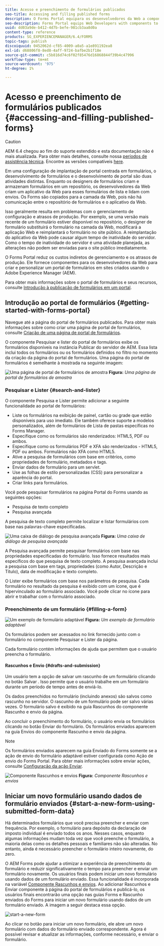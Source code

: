 ```yaml
---
title: Acesso e preenchimento de formulários publicados
seo-title: Accessing and filling published forms
description: O Forms Portal equipara os desenvolvedores da Web a componentes para criar e personalizar um portal de formulários em sites criados usando o Adobe Experience Manager (AEM).
seo-description: Forms Portal equips Web Developers with components to create and customize a forms portal on websites authored using Adobe Experience Manager (AEM).
uuid: dd03a9de-b412-4d7b-befe-981cb3aa8d0a
content-type: reference
products: SG_EXPERIENCEMANAGER/6.4/FORMS
topic-tags: publish
discoiquuid: 0452062d-cf85-4009-a0a5-a1e891192ea8
exl-id: d68806f8-8ed8-4aff-9724-bafbe2b1f18e
source-git-commit: c5b816d74c6f02f85476d16868844f39b4c47996
workflow-type: tm+mt
source-wordcount: '975'
ht-degree: 1%

---
```


# Acesso e preenchimento de formulários publicados {#accessing-and-filling-published-forms}

>[!CAUTION]
>
>AEM 6.4 chegou ao fim do suporte estendido e esta documentação não é mais atualizada. Para obter mais detalhes, consulte nossa [períodos de assistência técnica](https://helpx.adobe.com/br/support/programs/eol-matrix.html). Encontre as versões compatíveis [here](https://experienceleague.adobe.com/docs/).

Em uma configuração de implantação de portal centrada em formulários, o desenvolvimento de formulários e o desenvolvimento de portal são duas atividades distintas. Enquanto os designers de formulários criam e armazenam formulários em um repositório, os desenvolvedores da Web criam um aplicativo da Web para esses formulários de lista e lidam com envios. Os Forms são copiados para a camada da Web, pois não há comunicação entre o repositório de formulários e o aplicativo da Web.

Isso geralmente resulta em problemas com o gerenciamento de configuração e atrasos de produção. Por exemplo, se uma versão mais recente de um formulário estiver disponível no repositório, o designer de formulário substituirá o formulário na camada da Web, modificará a aplicação Web e reimplantará o formulário no site público. A reimplantação do aplicativo da Web pode causar algum tempo de inatividade do servidor. Como o tempo de inatividade do servidor é uma atividade planejada, as alterações não podem ser enviadas para o site público imediatamente.

O Forms Portal reduz os custos indiretos de gerenciamento e os atrasos de produção. Ele fornece componentes para os desenvolvedores da Web para criar e personalizar um portal de formulários em sites criados usando o Adobe Experience Manager (AEM).

Para obter mais informações sobre o portal de formulários e seus recursos, consulte [Introdução à publicação de formulários em um portal](/help/forms/using/introduction-publishing-forms.md).

## Introdução ao portal de formulários {#getting-started-with-forms-portal}

Navegue até a página do portal de formulários publicados. Para obter mais informações sobre como criar uma página de portal de formulários, consulte [Criação de uma página de portal de formulários](/help/forms/using/creating-form-portal-page.md).

O componente Pesquisar e lister do portal de formulários exibe os formulários disponíveis na instância Publicar do servidor de AEM. Essa lista inclui todos os formulários ou os formulários definidos no filtro no momento da criação da página do portal de formulários. Uma página do portal de formulários é semelhante à mostrada na seguinte imagem:

![Uma página de portal de formulários de amostra ](assets/forms-portal-page.png)
**Figura:** *Uma página de portal de formulários de amostra*

### Pesquisar e Lister {#search-and-lister}

O componente Pesquisa e Lister permite adicionar a seguinte funcionalidade ao portal de formulários:

* Liste os formulários na exibição de painel, cartão ou grade que estão disponíveis para uso imediato. Ele também oferece suporte a modelos personalizados, além de formulários de Lista de pastas específicas no Forms Manager.
* Especifique como os formulários são renderizados: HTML5, PDF ou ambos.
* Especifique como os formulários PDF e XFA são renderizados - HTML5, PDF ou ambos. Formulários não XFA como HTML5.
* Ative a pesquisa de formulários com base em critérios, como propriedades de formulário, metadados e tags.
* Enviar dados de formulário para um servlet.
* Use as folhas de estilo personalizadas (CSS) para personalizar a aparência do portal.
* Criar links para formulários.

Você pode pesquisar formulários na página Portal do Forms usando as seguintes opções:

* Pesquisa de texto completo
* Pesquisa avançada

A pesquisa de texto completo permite localizar e listar formulários com base nas palavras-chave especificadas.

![Uma caixa de diálogo de pesquisa avançada](assets/search-panel.png)
**Figura:** *Uma caixa de diálogo de pesquisa avançada*

A Pesquisa avançada permite pesquisar formulários com base nas propriedades especificadas do formulário. Isso fornece resultados mais específicos do que pesquisa de texto completo. A pesquisa avançada inclui a pesquisa com base em tags, propriedades (como Autor, Descrição e Título), data de modificação e texto completo.

O Lister exibe formulários com base nos parâmetros de pesquisa. Cada formulário no resultado da pesquisa é exibido com um ícone, que é hipervinculado ao formulário associado. Você pode clicar no ícone para abrir e trabalhar com o formulário associado.

### Preenchimento de um formulário {#filling-a-form}

![Um exemplo de formulário adaptável](assets/filling_a_form.png)
**Figura:** *Um exemplo de formulário adaptável*

Os formulários podem ser acessados no link fornecido junto com o formulário no componente Pesquisar e Lister da página.

Cada formulário contém informações de ajuda que permitem que o usuário preencha o formulário.

#### Rascunhos e Envio {#drafts-and-submission}

Um usuário tem a opção de salvar um rascunho de um formulário clicando no botão Salvar . Isso permite que o usuário trabalhe em um formulário durante um período de tempo antes de enviá-lo.

Os dados preenchidos no formulário (incluindo anexos) são salvos como rascunho no servidor. O rascunho de um formulário pode ser salvo várias vezes. O formulário salvo é exibido na guia Rascunhos do componente Rascunho e envio da página.

Ao concluir o preenchimento do formulário, o usuário envia os formulários clicando no botão Enviar do formulário. Os formulários enviados aparecem na guia Envios do componente Rascunho e envio da página.

>[!NOTE]
>
>Os formulários enviados aparecem na guia Enviado do Forms somente se a ação de envio do formulário adaptável estiver configurada como Ação de envio do Forms Portal. Para obter mais informações sobre enviar ações, consulte [Configuração da ação Enviar](/help/forms/using/configuring-submit-actions.md).

![Componente Rascunhos e envios](assets/draft-submission.png)
**Figura:** *Componente Rascunhos e envios*

## Iniciar um novo formulário usando dados de formulário enviados {#start-a-new-form-using-submitted-form-data}

Há determinados formulários que você precisa preencher e enviar com frequência. Por exemplo, o formulário para depósito da declaração de imposto individual é enviado todos os anos. Nesses casos, enquanto algumas informações mudam toda vez que você preenche o formulário, a maioria delas como os detalhes pessoais e familiares não são alteradas. No entanto, ainda é necessário preencher o formulário inteiro novamente, do zero.

O AEM Forms pode ajudar a otimizar a experiência de preenchimento do formulário e reduzir significativamente o tempo para preencher e enviar um formulário novamente. Os usuários finais podem iniciar um novo formulário usando dados de um formulário enviado. Essa funcionalidade é incorporada na variável [Componente Rascunhos e envios](/help/forms/using/draft-submission-component.md). Ao adicionar Rascunhos e Enviar componente à página do portal de formulários e publicá-lo, os usuários finais encontrarão uma opção nas guias Forms e Rascunho enviados do Forms para iniciar um novo formulário usando dados de um formulário enviado. A imagem a seguir destaca essa opção.

![start-a-new-form](assets/start-a-new-form.png)

Ao clicar no botão para iniciar um novo formulário, ele abre um novo formulário com dados do formulário enviado correspondente. Agora é possível revisar e atualizar as informações, conforme necessário, e enviar o formulário.
